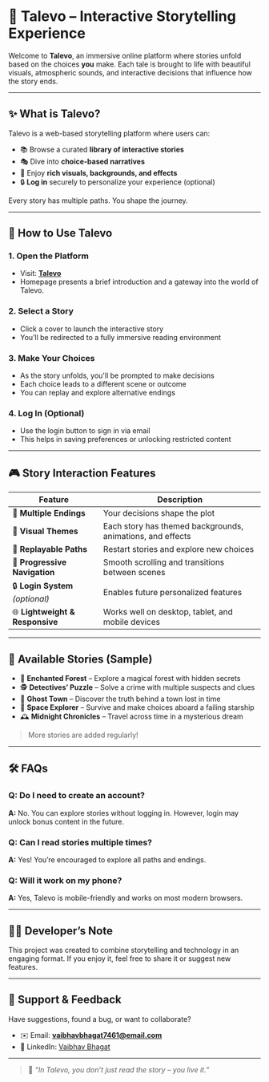 # 🌌 Talevo – Interactive Storytelling Experience

Welcome to **Talevo**, an immersive online platform where stories unfold based on the choices **you** make. Each tale is brought to life with beautiful visuals, atmospheric sounds, and interactive decisions that influence how the story ends.

---

## ✨ What is Talevo?

Talevo is a web-based storytelling platform where users can:

- 📚 Browse a curated **library of interactive stories**
- 🎭 Dive into **choice-based narratives**
- 🌌 Enjoy **rich visuals, backgrounds, and effects**
- 🔒 **Log in** securely to personalize your experience (optional)

Every story has multiple paths. You shape the journey.

---

## 🧭 How to Use Talevo

### 1. **Open the Platform**
- Visit: **[Talevo](https://talevo-2.vercel.app)**  
- Homepage presents a brief introduction and a gateway into the world of Talevo.

### 2. **Select a Story**
- Click a cover to launch the interactive story
- You’ll be redirected to a fully immersive reading environment

### 3. **Make Your Choices**
- As the story unfolds, you'll be prompted to make decisions
- Each choice leads to a different scene or outcome
- You can replay and explore alternative endings

### 4. **Log In (Optional)**
- Use the login button to sign in via email 
- This helps in saving preferences or unlocking restricted content

---

## 🎮 Story Interaction Features

| Feature                          | Description |
|----------------------------------|-------------|
| 🔀 **Multiple Endings**          | Your decisions shape the plot |
| 🌄 **Visual Themes**             | Each story has themed backgrounds, animations, and effects |
| 🧠 **Replayable Paths**          | Restart stories and explore new choices |
| 📖 **Progressive Navigation**    | Smooth scrolling and transitions between scenes |
| 🔒 **Login System** *(optional)* | Enables future personalized features |
| 🌐 **Lightweight & Responsive**  | Works well on desktop, tablet, and mobile devices |

---

## 🧩 Available Stories (Sample)

- 🌲 **Enchanted Forest** – Explore a magical forest with hidden secrets  
- 🕵️ **Detectives’ Puzzle** – Solve a crime with multiple suspects and clues  
- 👻 **Ghost Town** – Discover the truth behind a town lost in time  
- 🚀 **Space Explorer** – Survive and make choices aboard a failing starship  
- 🕰️ **Midnight Chronicles** – Travel across time in a mysterious dream

> More stories are added regularly!

---

## 🛠️ FAQs

### Q: Do I need to create an account?
**A:** No. You can explore stories without logging in. However, login may unlock bonus content in the future.

### Q: Can I read stories multiple times?
**A:** Yes! You’re encouraged to explore all paths and endings.

### Q: Will it work on my phone?
**A:** Yes, Talevo is mobile-friendly and works on most modern browsers.

---

## 🧑‍💻 Developer’s Note

This project was created to combine storytelling and technology in an engaging format. If you enjoy it, feel free to share it or suggest new features.

---

## 📩 Support & Feedback

Have suggestions, found a bug, or want to collaborate?

- ✉️ Email: **vaibhavbhagat7461@email.com**
- 💼 LinkedIn: [Vaibhav Bhagat](https://www.linkedin.com/in/vaibhavbhagat5)

---

> 📝 _“In Talevo, you don’t just read the story – you live it.”_
